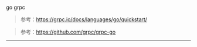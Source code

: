 go grpc

> 参考：https://grpc.io/docs/languages/go/quickstart/

> 参考：https://github.com/grpc/grpc-go

---